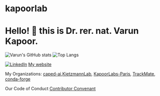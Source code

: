 # kapoorlab
# Hello! :wave: this is Dr. rer. nat. Varun Kapoor. 

![Varun's GitHub stats](https://github-readme-stats.vercel.app/api?username=kapoorlab)
![Top Langs](https://github-readme-stats.vercel.app/api/top-langs/?username=kapoorlab&hide=jupyter%20notebook&include_orgs=true)

[![LinkedIn][linkedin-shield]][linkedin-url]
[My website](https://kapoorlabs.org)

[linkedin-shield]: https://img.shields.io/badge/-LinkedIn-black.svg?style=flat-square&logo=linkedin&colorB=555
[linkedin-url]: https://www.linkedin.com/in/varun-kapoor-6734b982/

My Organizations: [caped-ai](https://github.com/Kapoorlabs-CAPED),[KietzmannLab](https://github.com/KietzmannLab), [KapoorLabs-Paris](https://github.com/Kapoorlabs-paris), [TrackMate](https://github.com/trackmate-sc), [conda-forge](https://github.com/conda-forge)

Our Code of Conduct [Contributor Convenant](https://kapoorlabs.org/codeofconduct/)
